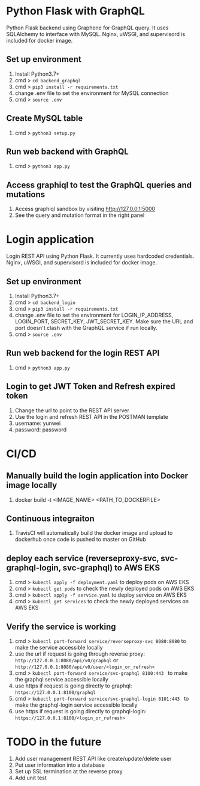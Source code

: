 # Python Flask with GraphQL

Python Flask backend using Graphene for GraphQL query. It uses SQLAlchemy to interface with MySQL. Nginx, uWSGI, and supervisord is included for docker image.

## Set up environment

1.  Install Python3.7+
2.  cmd > `cd backend_graphql`
3.  cmd > `pip3 install -r requirements.txt`
4.  change .env file to set the environment for MySQL connection
5.  cmd > `source .env`

## Create MySQL table

1.  cmd > `python3 setup.py`

## Run web backend with GraphQL

1.  cmd > `python3 app.py`

## Access graphiql to test the GraphQL queries and mutations

1. Access graphiql sandbox by visiting http://127.0.0.1:5000
2. See the query and mutation format in the right panel

# Login application

Login REST API using Python Flask. It currently uses hardcoded credentials. Nginx, uWSGI, and supervisord is included for docker image.

## Set up environment

1. Install Python3.7+
2. cmd > `cd backend_login`
3. cmd > `pip3 install -r requirements.txt`
4. change .env file to set the environment for LOGIN_IP_ADDRESS, LOGIN_PORT, SECRET_KEY, JWT_SECRET_KEY. Make sure the URL and port doesn't clash with the GraphQL service if run locally.
5. cmd > `source .env`

## Run web backend for the login REST API

1.  cmd > `python3 app.py`

## Login to get JWT Token and Refresh expired token

1. Change the url to point to the REST API server
2. Use the login and refresh REST API in the POSTMAN template
3. username: yunwei
4. password: password

# CI/CD

## Manually build the login application into Docker image locally

1. docker build -t <IMAGE_NAME> <PATH_TO_DOCKERFILE>

## Continuous integraiton

1.  TravisCI will automatically build the docker image and upload to dockerhub once code is pushed to master on GitHub

## deploy each service (reverseproxy-svc, svc-graphql-login, svc-graphql) to AWS EKS

1. cmd > `kubectl apply -f deployment.yaml` to deploy pods on AWS EKS
2. cmd > `kubectl get pods` to check the newly deployed pods on AWS EKS
3. cmd > `kubectl apply -f service.yaml` to deploy service on AWS EKS
4. cmd > `kubectl get services` to check the newly deployed services on AWS EKS

## Verify the service is working

1. cmd > `kubectl port-forward service/reverseproxy-svc 8080:8080` to make the service accessible locally
2. use the url if request is going through reverse proxy: `http://127.0.0.1:8080/api/v0/graphql` or `http://127.0.0.1:8080/api/v0/user/<login_or_refresh>`
3. cmd > `kubectl port-forward service/svc-graphql 8100:443 ` to make the graphql service accessible locally
4. use https if request is going directly to graphql: `https://127.0.0.1:8100/graphql`
5. cmd > `kubectl port-forward service/svc-graphql-login 8101:443 ` to make the graphql-login service accessible locally
6. use https if request is going directly to graphql-login: `https://127.0.0.1:8100/<login_or_refresh>`

# TODO in the future
1. Add user management REST API like create/update/delete user
2. Put user information into a database
3. Set up SSL termination at the reverse proxy
4. Add unit test

